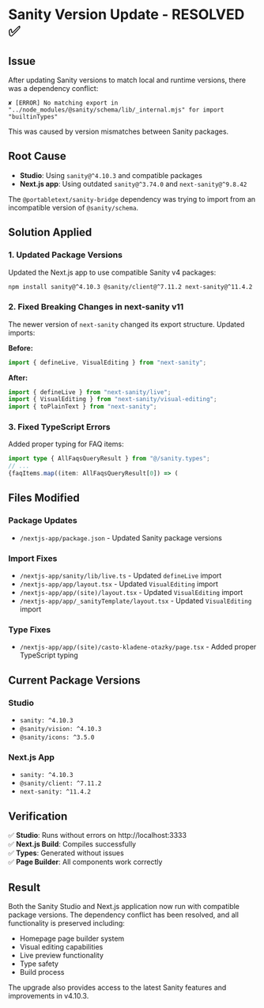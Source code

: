 # Sanity Version Update - RESOLVED ✅

## Issue
After updating Sanity versions to match local and runtime versions, there was a dependency conflict:

```
✘ [ERROR] No matching export in "../node_modules/@sanity/schema/lib/_internal.mjs" for import "builtinTypes"
```

This was caused by version mismatches between Sanity packages.

## Root Cause
- **Studio**: Using `sanity@^4.10.3` and compatible packages
- **Next.js app**: Using outdated `sanity@^3.74.0` and `next-sanity@^9.8.42`

The `@portabletext/sanity-bridge` dependency was trying to import from an incompatible version of `@sanity/schema`.

## Solution Applied

### 1. Updated Package Versions
Updated the Next.js app to use compatible Sanity v4 packages:

```bash
npm install sanity@^4.10.3 @sanity/client@^7.11.2 next-sanity@^11.4.2
```

### 2. Fixed Breaking Changes in next-sanity v11
The newer version of `next-sanity` changed its export structure. Updated imports:

**Before:**
```typescript
import { defineLive, VisualEditing } from "next-sanity";
```

**After:**
```typescript
import { defineLive } from "next-sanity/live";
import { VisualEditing } from "next-sanity/visual-editing";
import { toPlainText } from "next-sanity";
```

### 3. Fixed TypeScript Errors
Added proper typing for FAQ items:

```typescript
import type { AllFaqsQueryResult } from "@/sanity.types";
// ...
{faqItems.map((item: AllFaqsQueryResult[0]) => (
```

## Files Modified

### Package Updates
- `/nextjs-app/package.json` - Updated Sanity package versions

### Import Fixes
- `/nextjs-app/sanity/lib/live.ts` - Updated `defineLive` import
- `/nextjs-app/app/layout.tsx` - Updated `VisualEditing` import
- `/nextjs-app/app/(site)/layout.tsx` - Updated `VisualEditing` import  
- `/nextjs-app/app/_sanityTemplate/layout.tsx` - Updated `VisualEditing` import

### Type Fixes
- `/nextjs-app/app/(site)/casto-kladene-otazky/page.tsx` - Added proper TypeScript typing

## Current Package Versions

### Studio
- `sanity: ^4.10.3`
- `@sanity/vision: ^4.10.3`
- `@sanity/icons: ^3.5.0`

### Next.js App
- `sanity: ^4.10.3`
- `@sanity/client: ^7.11.2`
- `next-sanity: ^11.4.2`

## Verification

✅ **Studio**: Runs without errors on http://localhost:3333  
✅ **Next.js Build**: Compiles successfully  
✅ **Types**: Generated without issues  
✅ **Page Builder**: All components work correctly  

## Result

Both the Sanity Studio and Next.js application now run with compatible package versions. The dependency conflict has been resolved, and all functionality is preserved including:

- Homepage page builder system
- Visual editing capabilities
- Live preview functionality
- Type safety
- Build process

The upgrade also provides access to the latest Sanity features and improvements in v4.10.3.